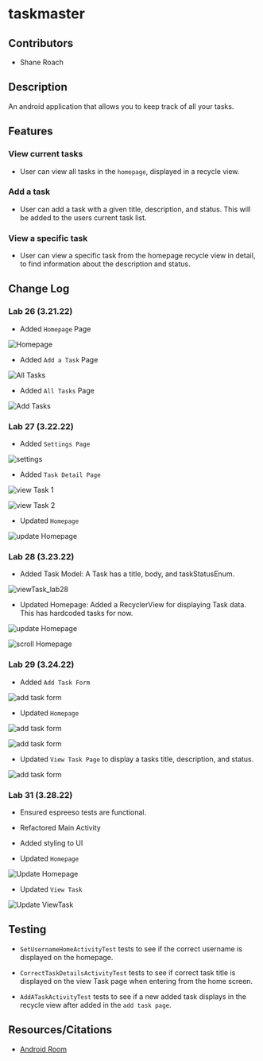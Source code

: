 # taskmaster


## Contributors

- Shane Roach

## Description

An android application that allows you to keep track of all your tasks.


## Features

### View current tasks

- User can view all tasks in the `homepage`, displayed in a recycle view.

### Add a task

- User can add a task with a given title, description, and status. This will be added to the users current task list.

### View a specific task

- User can view a specific task from the homepage recycle view in detail, to find information about the description and status.


## Change Log


### Lab 26 (3.21.22)



- Added `Homepage` Page

![Homepage](/images/homepage_lab26.png)

- Added `Add a Task` Page

![All Tasks](/images/allTasks_lab26.png)

- Added `All Tasks` Page

![Add Tasks](/images/addTask_lab26.png)

### Lab 27 (3.22.22)



- Added `Settings Page`

![settings](/images/settingsPage_lab27.png)

- Added `Task Detail Page`

![view Task 1](/images/viewTask1_lab27.png)

![view Task 2](/images/viewTask2_lab27.png)

- Updated `Homepage`

![update Homepage](/images/homepage_lab27.png)


### Lab 28 (3.23.22)

- Added Task Model: A Task has a title, body, and taskStatusEnum.

![viewTask_lab28](/images/viewTask_lab28.png)

- Updated Homepage: Added a RecyclerView for displaying Task data. This has hardcoded tasks for now.

![update Homepage](/images/update_homepage_lab28.png)

![scroll Homepage](/images/scroll_homepage_lab28.png)

### Lab 29 (3.24.22)

- Added `Add Task Form`

![add task form](/images/add_task_lab29.png)

- Updated `Homepage`

![add task form](/images/update_homepage_lab29.png)

![add task form](/images/update_homepage_2_lab29.png)

- Updated `View Task Page` to display a tasks title, description, and status.

![add task form](/images/view_task_lab29.png)


### Lab 31 (3.28.22)

- Ensured espreeso tests are functional.
- Refactored Main Activity
- Added styling to UI

- Updated `Homepage`

![Update Homepage](/images/update_homepage_lab31.png)

- Updated `View Task`

![Update ViewTask](/images/update_viewTask_lab31.png)

## Testing

- `SetUsernameHomeActivityTest` tests to see if the correct username is displayed on the homepage.

- `CorrectTaskDetailsActivityTest` tests to see if correct task title is displayed on the view Task page when
entering from the home screen.

- `AddATaskActivityTest` tests to see if a new added task displays in the recycle view after added in the `add task page`.

## Resources/Citations

- [Android Room](https://developer.android.com/jetpack/androidx/releases/room?gclid=CjwKCAjwrfCRBhAXEiwAnkmKmS76pDHGyIJ2E7n4UyzbyZA3NcjcUHTtf_i4ErfFFc7Eqj7KxJqYEhoCNIoQAvD_BwE&gclsrc=aw.ds)